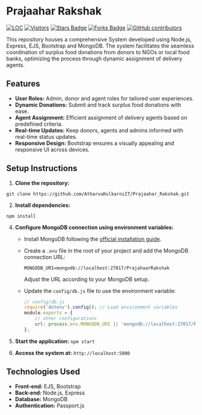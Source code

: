 # Prajaahar Rakshak

<a href="https://github.com/AtharvaKulkarniIT/Prajaahar_Rakshak"><img src="https://sloc.xyz/github/AtharvaKulkarniIT/Prajaahar_Rakshak" alt="LOC"/></a>
<a href="https://github.com/AtharvaKulkarniIT/Prajaahar_Rakshak"><img src="https://visitor-badge.laobi.icu/badge?page_id=AtharvaKulkarniIT.Prajaahar_Rakshak" alt="Visitors"/></a>
<a href="https://github.com/AtharvaKulkarniIT/Prajaahar_Rakshak/stargazers"><img src="https://img.shields.io/github/stars/AtharvaKulkarniIT/Prajaahar_Rakshak" alt="Stars Badge"/></a>
<a href="https://github.com/AtharvaKulkarniIT/Prajaahar_Rakshak/network/members"><img src="https://img.shields.io/github/forks/AtharvaKulkarniIT/Prajaahar_Rakshak" alt="Forks Badge"/></a>
<a href="https://github.com/AtharvaKulkarniIT/Prajaahar_Rakshak/graphs/contributors"><img alt="GitHub contributors" src="https://img.shields.io/github/contributors/AtharvaKulkarniIT/Prajaahar_Rakshak?color=green"></a>



This repository houses a comprehensive System developed using Node.js, Express, EJS, Bootstrap and MongoDB. The system facilitates the seamless coordination of surplus food donations from donors to NGOs or local food banks, optimizing the process through dynamic assignment of delivery agents.

## Features

- **User Roles:** Admin, donor and agent roles for tailored user experiences.
- **Dynamic Donations:** Submit and track surplus food donations with ease.
- **Agent Assignment:** Efficient assignment of delivery agents based on predefined criteria.
- **Real-time Updates:** Keep donors, agents and admins informed with real-time status updates.
- **Responsive Design:** Bootstrap ensures a visually appealing and responsive UI across devices.

## Setup Instructions

1. **Clone the repository:**
 ```
git clone https://github.com/AtharvaKulkarniIT/Prajaahar_Rakshak.git
```


2. **Install dependencies:** 
```
npm install
   ```


4. **Configure MongoDB connection using environment variables:**
   - Install MongoDB following the [official installation guide](https://docs.mongodb.com/manual/installation/).
   - Create a `.env` file in the root of your project and add the MongoDB connection URL:

     ```env
     MONGODB_URI=mongodb://localhost:27017/PrajahaarRakshak
     ```

     Adjust the URL according to your MongoDB setup.

   - Update the `config/db.js` file to use the environment variable:

     ```javascript
     // config/db.js
     require('dotenv').config(); // Load environment variables
     module.exports = {
         // other configurations
         url: process.env.MONGODB_URI || 'mongodb://localhost:27017/PrajahaarRakshak',
     };
     ```

5. **Start the application:** `npm start`
6. **Access the system at:** `http://localhost:5000`

## Technologies Used

- **Front-end:** EJS, Bootstrap
- **Back-end:** Node.js, Express
- **Database:** MongoDB
- **Authentication:** Passport.js

